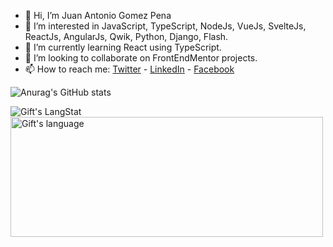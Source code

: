 - 👋 Hi, I’m Juan Antonio Gomez Pena
- 👀 I’m interested in JavaScript, TypeScript, NodeJs, VueJs, SvelteJs, ReactJs, AngularJs, Qwik, Python, Django, Flash. 
- 🌱 I’m currently learning React using TypeScript.
- 💞️ I’m looking to collaborate on FrontEndMentor projects.
- 📫 How to reach me: [Twitter](https://twitter.com/Newb_PyDev) - [LinkedIn](https://www.linkedin.com/in/juan-gomez-8b05575b/) - [Facebook](https://www.facebook.com/profile.php?id=100077013879590)

![Anurag's GitHub stats](https://github-readme-stats.vercel.app/api?username=newbpydev&show_icons=true&theme=radical)

 <div>
   <img align="center" src="https://github-readme-streak-stats.herokuapp.com/?user=lauragift21" alt="Gift's LangStat" />
  <img align="center" src="https://github-readme-stats.vercel.app/api/top-langs?username=newbpydev&langs_count=10&show_icons=true&locale=en&layout=compact&theme=light" alt="Gift's language" height="192px"  width="500px"/>
</div>
